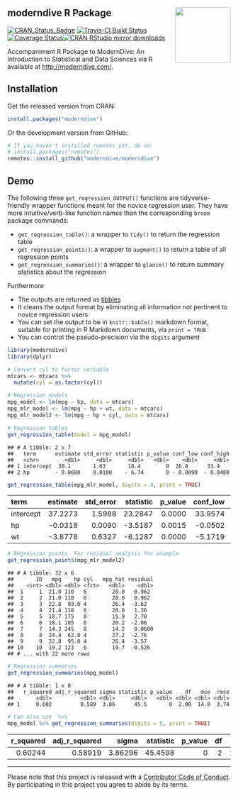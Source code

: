 
moderndive R Package <img src="https://github.com/moderndive/moderndive/blob/master/images/hex_blue_text.png?raw=true" align="right" width=125 />
-------------------------------------------------------------------------------------------------------------------------------------------------

[![CRAN\_Status\_Badge](http://www.r-pkg.org/badges/version/moderndive)](https://cran.r-project.org/package=moderndive) [![Travis-CI Build Status](https://travis-ci.org/moderndive/moderndive.svg?branch=master)](https://travis-ci.org/moderndive/moderndive) [![Coverage Status](https://img.shields.io/codecov/c/github/moderndive/moderndive/master.svg)](https://codecov.io/github/moderndive/moderndive?branch=master)[![CRAN RStudio mirror downloads](http://cranlogs.r-pkg.org/badges/moderndive)](http://www.r-pkg.org/pkg/moderndive)

Accompaniment R Package to ModernDive: An Introduction to Statistical and Data Sciences via R available at <http://moderndive.com/>.

Installation
------------

Get the released version from CRAN:

``` r
install.packages("moderndive")
```

Or the development version from GitHub:

``` r
# If you haven't installed remotes yet, do so:
# install.packages("remotes")
remotes::install_github("moderndive/moderndive")
```

Demo
----

The following three `get_regression_OUTPUT()` functions are tidyverse-friendly wrapper functions meant for the novice regression user. They have more intuitive/verb-like function names than the corresponding `broom` package commands:

-   `get_regression_table()`: a wrapper to `tidy()` to return the regression table
-   `get_regression_points()`: a wrapper to `augment()` to return a table of all regression points
-   `get_regression_summaries()`: a wrapper to `glance()` to return summary statistics about the regression

Furthermore

-   The outputs are returned as [tibbles](https://blog.rstudio.com/2016/03/24/tibble-1-0-0/)
-   It cleans the output format by eliminating all information not pertinent to novice regression users
-   You can set the output to be in `knitr::kable()` markdown format, suitable for printing in R Markdown documents, via `print = TRUE`
-   You can control the pseudo-precision via the `digits` argument

``` r
library(moderndive)
library(dplyr)
```

``` r
# Convert cyl to factor variable
mtcars <- mtcars %>% 
  mutate(cyl = as.factor(cyl))

# Regression models
mpg_model <- lm(mpg ~ hp, data = mtcars)
mpg_mlr_model <- lm(mpg ~ hp + wt, data = mtcars)
mpg_mlr_model2 <- lm(mpg ~ hp + cyl, data = mtcars)

# Regression tables
get_regression_table(model = mpg_model)
```

    ## # A tibble: 2 x 7
    ##   term      estimate std_error statistic p_value conf_low conf_high
    ##   <chr>        <dbl>     <dbl>     <dbl>   <dbl>    <dbl>     <dbl>
    ## 1 intercept  30.1       1.63       18.4        0  26.8      33.4   
    ## 2 hp        - 0.0680    0.0100    - 6.74       0 - 0.0890  - 0.0480

``` r
get_regression_table(mpg_mlr_model, digits = 4, print = TRUE)
```

| term      |  estimate|  std\_error|  statistic|  p\_value|  conf\_low|  conf\_high|
|:----------|---------:|-----------:|----------:|---------:|----------:|-----------:|
| intercept |   37.2273|      1.5988|    23.2847|    0.0000|    33.9574|     40.4972|
| hp        |   -0.0318|      0.0090|    -3.5187|    0.0015|    -0.0502|     -0.0133|
| wt        |   -3.8778|      0.6327|    -6.1287|    0.0000|    -5.1719|     -2.5837|

``` r
# Regression points. For residual analysis for example
get_regression_points(mpg_mlr_model2)
```

    ## # A tibble: 32 x 6
    ##       ID   mpg    hp cyl   mpg_hat residual
    ##    <int> <dbl> <dbl> <fct>   <dbl>    <dbl>
    ##  1     1  21.0 110   6        20.0   0.962 
    ##  2     2  21.0 110   6        20.0   0.962 
    ##  3     3  22.8  93.0 4        26.4  -3.62  
    ##  4     4  21.4 110   6        20.0   1.36  
    ##  5     5  18.7 175   8        15.9   2.78  
    ##  6     6  18.1 105   6        20.2  -2.06  
    ##  7     7  14.3 245   8        14.2   0.0600
    ##  8     8  24.4  62.0 4        27.2  -2.76  
    ##  9     9  22.8  95.0 4        26.4  -3.57  
    ## 10    10  19.2 123   6        19.7  -0.526 
    ## # ... with 22 more rows

``` r
# Regression summaries
get_regression_summaries(mpg_model)
```

    ## # A tibble: 1 x 8
    ##   r_squared adj_r_squared sigma statistic p_value    df   mse  rmse
    ##       <dbl>         <dbl> <dbl>     <dbl>   <dbl> <dbl> <dbl> <dbl>
    ## 1     0.602         0.589  3.86      45.5       0  2.00  14.0  3.74

``` r
# Can also use `%>%`
mpg_model %>% get_regression_summaries(digits = 5, print = TRUE)
```

|  r\_squared|  adj\_r\_squared|    sigma|  statistic|  p\_value|   df|       mse|      rmse|
|-----------:|----------------:|--------:|----------:|---------:|----:|---------:|---------:|
|     0.60244|          0.58919|  3.86296|    45.4598|         0|    2|  13.98982|  3.740297|

------------------------------------------------------------------------

Please note that this project is released with a [Contributor Code of Conduct](CONDUCT.md). By participating in this project you agree to abide by its terms.
